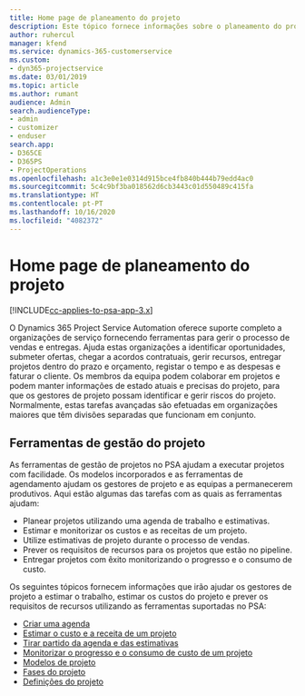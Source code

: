 ```yaml
---
title: Home page de planeamento do projeto
description: Este tópico fornece informações sobre o planeamento do projeto.
author: ruhercul
manager: kfend
ms.service: dynamics-365-customerservice
ms.custom:
- dyn365-projectservice
ms.date: 03/01/2019
ms.topic: article
ms.author: rumant
audience: Admin
search.audienceType:
- admin
- customizer
- enduser
search.app:
- D365CE
- D365PS
- ProjectOperations
ms.openlocfilehash: a1c3e0e1e0314d915bce4fb840b444b79edd4ac0
ms.sourcegitcommit: 5c4c9bf3ba018562d6cb3443c01d550489c415fa
ms.translationtype: HT
ms.contentlocale: pt-PT
ms.lasthandoff: 10/16/2020
ms.locfileid: "4082372"
---
```

# <a name="project-planning-home-page"></a>Home page de planeamento do projeto

[!INCLUDE[cc-applies-to-psa-app-3.x](../includes/cc-applies-to-psa-app-3x.md)]

O Dynamics 365 Project Service Automation oferece suporte completo a organizações de serviço fornecendo ferramentas para gerir o processo de vendas e entregas. Ajuda estas organizações a identificar oportunidades, submeter ofertas, chegar a acordos contratuais, gerir recursos, entregar projetos dentro do prazo e orçamento, registar o tempo e as despesas e faturar o cliente. Os membros da equipa podem colaborar em projetos e podem manter informações de estado atuais e precisas do projeto, para que os gestores de projeto possam identificar e gerir riscos do projeto. Normalmente, estas tarefas avançadas são efetuadas em organizações maiores que têm divisões separadas que funcionam em conjunto.

## <a name="project-management-tools"></a>Ferramentas de gestão do projeto

As ferramentas de gestão de projetos no PSA ajudam a executar projetos com facilidade. Os modelos incorporados e as ferramentas de agendamento ajudam os gestores de projeto e as equipas a permanecerem produtivos. Aqui estão algumas das tarefas com as quais as ferramentas ajudam:

- Planear projetos utilizando uma agenda de trabalho e estimativas.
- Estimar e monitorizar os custos e as receitas de um projeto.
- Utilize estimativas de projeto durante o processo de vendas.
- Prever os requisitos de recursos para os projetos que estão no pipeline.
- Entregar projetos com êxito monitorizando o progresso e o consumo de custo.

Os seguintes tópicos fornecem informações que irão ajudar os gestores de projeto a estimar o trabalho, estimar os custos do projeto e prever os requisitos de recursos utilizando as ferramentas suportadas no PSA:

- [Criar uma agenda](project-creating.md)
- [Estimar o custo e a receita de um projeto](project-estimating.md)
- [Tirar partido da agenda e das estimativas](project-leveraging.md)
- [Monitorizar o progresso e o consumo de custo de um projeto](project-tracking.md)
- [Modelos de projeto](project-templates.md)
- [Fases do projeto](project-stages.md)
- [Definições do projeto](project-settings.md)
